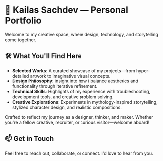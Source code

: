 # 🎨 Kailas Sachdev — Personal Portfolio

Welcome to my creative space, where design, technology, and storytelling come together.

## 🛠️ What You'll Find Here
- **Selected Works**: A curated showcase of my projects—from hyper-detailed artwork to imaginative visual concepts.
- **Design Philosophy**: Insight into how I balance aesthetics and functionality through iterative refinement.
- **Technical Skills**: Highlights of my experience with troubleshooting, development tools, and creative problem solving.
- **Creative Explorations**: Experiments in mythology-inspired storytelling, stylized character design, and realistic compositions.

Crafted to reflect my journey as a designer, thinker, and maker. Whether you're a fellow creative, recruiter, or curious visitor—welcome aboard!

## 📫 Get in Touch
Feel free to reach out, collaborate, or connect. I'd love to hear from you.
